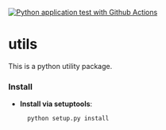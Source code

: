 [![Python application test with Github Actions](https://github.com/dExplorer/utils/actions/workflows/main.yml/badge.svg)](https://github.com/dExplorer/utils/actions/workflows/main.yml)

# utils

This is a python utility package.

### Install

- **Install via setuptools**:
  ```sh
    python setup.py install
  ```
